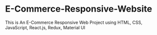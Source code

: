 # E-Commerce-Responsive-Website
This is An E-Commerce Responsive Web Project using HTML, CSS, JavaScript, React.js, Redux, Material UI
